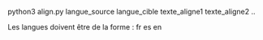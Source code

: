 python3 align.py langue_source langue_cible texte_aligne1 texte_aligne2 ..

Les langues doivent être de la forme : fr es en
